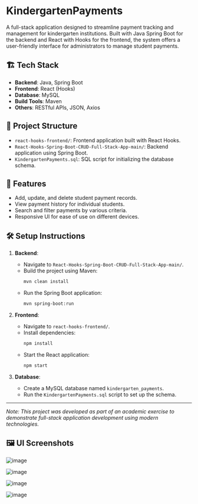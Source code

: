 # KindergartenPayments

A full-stack application designed to streamline payment tracking and management for kindergarten institutions. Built with Java Spring Boot for the backend and React with Hooks for the frontend, the system offers a user-friendly interface for administrators to manage student payments.

## 🏗️ Tech Stack

- **Backend**: Java, Spring Boot
- **Frontend**: React (Hooks)
- **Database**: MySQL
- **Build Tools**: Maven
- **Others**: RESTful APIs, JSON, Axios

## 📂 Project Structure

- `react-hooks-frontend/`: Frontend application built with React Hooks.
- `React-Hooks-Spring-Boot-CRUD-Full-Stack-App-main/`: Backend application using Spring Boot.
- `KindergartenPayments.sql`: SQL script for initializing the database schema.

## 🚀 Features

- Add, update, and delete student payment records.
- View payment history for individual students.
- Search and filter payments by various criteria.
- Responsive UI for ease of use on different devices.

## 🛠️ Setup Instructions

1. **Backend**:
   - Navigate to `React-Hooks-Spring-Boot-CRUD-Full-Stack-App-main/`.
   - Build the project using Maven:
     ```bash
     mvn clean install
     ```
   - Run the Spring Boot application:
     ```bash
     mvn spring-boot:run
     ```

2. **Frontend**:
   - Navigate to `react-hooks-frontend/`.
   - Install dependencies:
     ```bash
     npm install
     ```
   - Start the React application:
     ```bash
     npm start
     ```

3. **Database**:
   - Create a MySQL database named `kindergarten_payments`.
   - Run the `KindergartenPayments.sql` script to set up the schema.
---

*Note: This project was developed as part of an academic exercise to demonstrate full-stack application development using modern technologies.*

## 🖼️ UI Screenshots


![image](https://user-images.githubusercontent.com/109073632/211342857-5327a56e-11ae-46e1-b092-d7e9b35455b9.png)


![image](https://user-images.githubusercontent.com/109073632/211344925-6f3dcad1-c97c-4819-9dcf-f3f535cbacd8.png)


![image](https://user-images.githubusercontent.com/109073632/211221297-467caae4-7b09-4dbc-bebf-84a01897c48a.png)


![image](https://user-images.githubusercontent.com/109073632/211221265-9155f567-42c1-47cf-b6d6-f49b7fedcc01.png)

